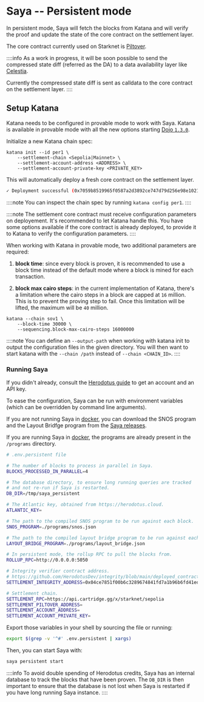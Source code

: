 # Saya -- Persistent mode

In persistent mode, Saya will fetch the blocks from Katana and will verify the proof and update the state of the core contract on the settlement layer.

The core contract currently used on Starknet is [Piltover](https://github.com/keep-starknet-strange/piltover).

::::info
As a work in progress, it will be soon possible to send the compressed state diff (referred as the DA) to a data availability layer like [Celestia](https://celestia.org/).

Currently the compressed state diff is sent as calldata to the core contract on the settlement layer.
::::

## Setup Katana

Katana needs to be configured in provable mode to work with Saya. Katana is available in provable mode with all the new options starting [Dojo `1.3.0`](https://github.com/dojoengine/dojo/releases/tag/v1.3.0).

Initialize a new Katana chain spec:
```
katana init --id per1 \
    --settlement-chain <Sepolia|Mainnet> \
    --settlement-account-address <ADDRESS> \
    --settlement-account-private-key <PRIVATE_KEY>
```

This will automatically deploy a fresh core contract on the settlement layer.

```bash
✓ Deployment successful (0x7059b8519965f0587a2d3892ce747d79d256e98e1021a7b993f86d6a3f62d22) at block #605518
```

::::note
You can inspect the chain spec by running `katana config per1`.
::::

::::note
The settlement core contract must receive configuration parameters on deployement. It's recommended to let Katana handle this. You have some options available if the core contract is already deployed, to provide it to Katana to verify the configuration parameters.
::::

When working with Katana in provable mode, two additional parameters are required:

1. **block time**: since every block is proven, it is recommended to use a block time instead of the default mode where a block is mined for each transaction.

2. **block max cairo steps**: in the current implementation of Katana, there's a limitation where the cairo steps in a block are capped at `16` million. This is to prevent the proving step to fail. Once this limitation will be lifted, the maximum will be `40` million.

```
katana --chain sov1 \
    --block-time 30000 \
    --sequencing.block-max-cairo-steps 16000000
```

::::note
You can define an `--output-path` when working with katana init to output the configuration files in the given directory. You will then want to start katana with the `--chain /path` instead of `--chain <CHAIN_ID>`.
::::

### Running Saya

If you didn't already, consult the [Herodotus guide](/toolchain/saya/herodotus) to get an account and an API key.

To ease the configuration, Saya can be run with environment variables (which can be overridden by command line arguments).

If you are not running Saya in [docker](https://github.com/dojoengine/saya/pkgs/container/saya), you can download the SNOS program and the Layout Bridfge program from the [Saya releases](https://github.com/dojoengine/saya/releases).

If you are running Saya in [docker](https://github.com/dojoengine/saya/pkgs/container/saya), the programs are already present in the `/programs` directory.

```bash
# .env.persistent file

# The number of blocks to process in parallel in Saya.
BLOCKS_PROCESSED_IN_PARALLEL=4

# The database directory, to ensure long running queries are tracked
# and not re-run if Saya is restarted.
DB_DIR=/tmp/saya_persistent

# The Atlantic key, obtained from https://herodotus.cloud.
ATLANTIC_KEY=

# The path to the compiled SNOS program to be run against each block.
SNOS_PROGRAM=./programs/snos.json

# The path to the compiled layout bridge program to be run against each block.
LAYOUT_BRIDGE_PROGRAM=./programs/layout_bridge.json

# In persistent mode, the rollup RPC to pull the blocks from.
ROLLUP_RPC=http://0.0.0.0:5050

# Integrity verifier contract address.
# https://github.com/HerodotusDev/integrity/blob/main/deployed_contracts.md
SETTLEMENT_INTEGRITY_ADDRESS=0x04ce7851f00b6c3289674841fd7a1b96b6fd41ed1edc248faccd672c26371b8c

# Settlement chain.
SETTLEMENT_RPC=https://api.cartridge.gg/x/starknet/sepolia
SETTLEMENT_PILTOVER_ADDRESS=
SETTLEMENT_ACCOUNT_ADDRESS=
SETTLEMENT_ACCOUNT_PRIVATE_KEY=
```

Export those variables in your shell by sourcing the file or running:

```bash
export $(grep -v '^#' .env.persistent | xargs)
```

Then, you can start Saya with:

```bash
saya persistent start
```

::::info
To avoid double spending of Herodotus credits, Saya has an internal database to track the blocks that have been proven. The `DB_DIR` is then important to ensure that the database is not lost when Saya is restarted if you have long running Saya instance.
::::
